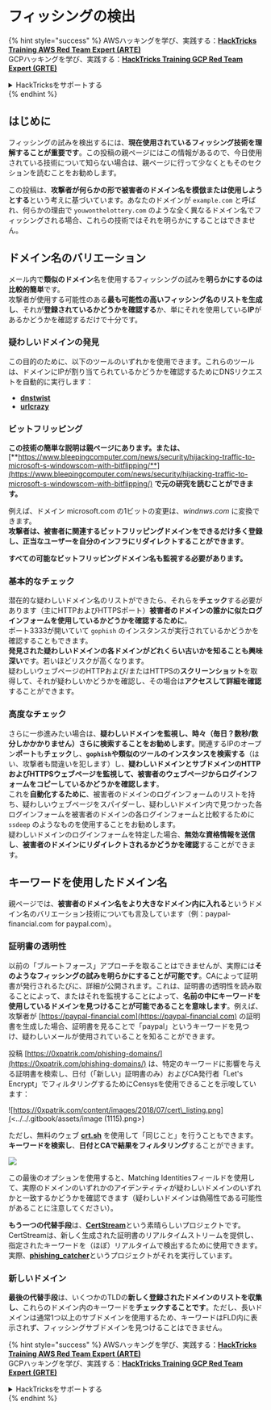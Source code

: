 # フィッシングの検出

{% hint style="success" %}
AWSハッキングを学び、実践する：<img src="/.gitbook/assets/arte.png" alt="" data-size="line">[**HackTricks Training AWS Red Team Expert (ARTE)**](https://training.hacktricks.xyz/courses/arte)<img src="/.gitbook/assets/arte.png" alt="" data-size="line">\
GCPハッキングを学び、実践する：<img src="/.gitbook/assets/grte.png" alt="" data-size="line">[**HackTricks Training GCP Red Team Expert (GRTE)**<img src="/.gitbook/assets/grte.png" alt="" data-size="line">](https://training.hacktricks.xyz/courses/grte)

<details>

<summary>HackTricksをサポートする</summary>

* [**サブスクリプションプラン**](https://github.com/sponsors/carlospolop)を確認してください！
* **💬 [**Discordグループ**](https://discord.gg/hRep4RUj7f)または[**Telegramグループ**](https://t.me/peass)に参加するか、**Twitter** 🐦 [**@hacktricks\_live**](https://twitter.com/hacktricks\_live)**をフォローしてください。**
* **ハッキングのトリックを共有するには、[**HackTricks**](https://github.com/carlospolop/hacktricks)と[**HackTricks Cloud**](https://github.com/carlospolop/hacktricks-cloud)のGitHubリポジトリにPRを送信してください。**

</details>
{% endhint %}

## はじめに

フィッシングの試みを検出するには、**現在使用されているフィッシング技術を理解することが重要です**。この投稿の親ページにはこの情報があるので、今日使用されている技術について知らない場合は、親ページに行って少なくともそのセクションを読むことをお勧めします。

この投稿は、**攻撃者が何らかの形で被害者のドメイン名を模倣または使用しようとする**という考えに基づいています。あなたのドメインが `example.com` と呼ばれ、何らかの理由で `youwonthelottery.com` のような全く異なるドメイン名でフィッシングされる場合、これらの技術ではそれを明らかにすることはできません。

## ドメイン名のバリエーション

メール内で**類似のドメイン**名を使用するフィッシングの試みを**明らかにするのは比較的簡単**です。\
攻撃者が使用する可能性のある**最も可能性の高いフィッシング名のリストを生成し**、それが**登録されているかどうかを確認する**か、単にそれを使用している**IP**があるかどうかを確認するだけで十分です。

### 疑わしいドメインの発見

この目的のために、以下のツールのいずれかを使用できます。これらのツールは、ドメインにIPが割り当てられているかどうかを確認するためにDNSリクエストを自動的に実行します：

* [**dnstwist**](https://github.com/elceef/dnstwist)
* [**urlcrazy**](https://github.com/urbanadventurer/urlcrazy)

### ビットフリッピング

**この技術の簡単な説明は親ページにあります。または、** [**https://www.bleepingcomputer.com/news/security/hijacking-traffic-to-microsoft-s-windowscom-with-bitflipping/**](https://www.bleepingcomputer.com/news/security/hijacking-traffic-to-microsoft-s-windowscom-with-bitflipping/) **で元の研究を読むことができます。**

例えば、ドメイン microsoft.com の1ビットの変更は、_windnws.com_ に変換できます。\
**攻撃者は、被害者に関連するビットフリッピングドメインをできるだけ多く登録し、正当なユーザーを自分のインフラにリダイレクトすることができます**。

**すべての可能なビットフリッピングドメイン名も監視する必要があります。**

### 基本的なチェック

潜在的な疑わしいドメイン名のリストができたら、それらを**チェック**する必要があります（主にHTTPおよびHTTPSポート）**被害者のドメインの誰かに似たログインフォームを使用しているかどうかを確認するために**。\
ポート3333が開いていて `gophish` のインスタンスが実行されているかどうかを確認することもできます。\
**発見された疑わしいドメインの各ドメインがどれくらい古いかを知ることも興味深い**です。若いほどリスクが高くなります。\
疑わしいウェブページのHTTPおよび/またはHTTPSの**スクリーンショット**を取得して、それが疑わしいかどうかを確認し、その場合は**アクセスして詳細を確認**することができます。

### 高度なチェック

さらに一歩進みたい場合は、**疑わしいドメインを監視し、時々（毎日？数秒/数分しかかかりません）さらに検索することをお勧めします**。関連するIPのオープン**ポート**も**チェック**し、**`gophish`や類似のツールのインスタンスを検索する**（はい、攻撃者も間違いを犯します）し、**疑わしいドメインとサブドメインのHTTPおよびHTTPSウェブページを監視して、被害者のウェブページからログインフォームをコピーしているかどうかを確認します**。\
これを**自動化するために**、被害者のドメインのログインフォームのリストを持ち、疑わしいウェブページをスパイダーし、疑わしいドメイン内で見つかった各ログインフォームを被害者のドメインの各ログインフォームと比較するために `ssdeep` のようなものを使用することをお勧めします。\
疑わしいドメインのログインフォームを特定した場合、**無効な資格情報を送信し**、**被害者のドメインにリダイレクトされるかどうかを確認**することができます。

## キーワードを使用したドメイン名

親ページでは、**被害者のドメイン名をより大きなドメイン内に入れる**というドメイン名のバリエーション技術についても言及しています（例：paypal-financial.com for paypal.com）。

### 証明書の透明性

以前の「ブルートフォース」アプローチを取ることはできませんが、実際には**そのようなフィッシングの試みを明らかにすることが可能です**。CAによって証明書が発行されるたびに、詳細が公開されます。これは、証明書の透明性を読み取ることによって、またはそれを監視することによって、**名前の中にキーワードを使用しているドメインを見つけることが可能であることを意味します**。例えば、攻撃者が [https://paypal-financial.com](https://paypal-financial.com) の証明書を生成した場合、証明書を見ることで「paypal」というキーワードを見つけ、疑わしいメールが使用されていることを知ることができます。

投稿 [https://0xpatrik.com/phishing-domains/](https://0xpatrik.com/phishing-domains/) は、特定のキーワードに影響を与える証明書を検索し、日付（「新しい」証明書のみ）およびCA発行者「Let's Encrypt」でフィルタリングするためにCensysを使用できることを示唆しています：

![https://0xpatrik.com/content/images/2018/07/cert\_listing.png](<../../.gitbook/assets/image (1115).png>)

ただし、無料のウェブ [**crt.sh**](https://crt.sh) を使用して「同じこと」を行うこともできます。**キーワードを検索し**、**日付とCAで結果をフィルタリング**することができます。

![](<../../.gitbook/assets/image (519).png>)

この最後のオプションを使用すると、Matching Identitiesフィールドを使用して、実際のドメインのいずれかのアイデンティティが疑わしいドメインのいずれかと一致するかどうかを確認できます（疑わしいドメインは偽陽性である可能性があることに注意してください）。

**もう一つの代替手段**は、[**CertStream**](https://medium.com/cali-dog-security/introducing-certstream-3fc13bb98067)という素晴らしいプロジェクトです。CertStreamは、新しく生成された証明書のリアルタイムストリームを提供し、指定されたキーワードを（ほぼ）リアルタイムで検出するために使用できます。実際、[**phishing\_catcher**](https://github.com/x0rz/phishing\_catcher)というプロジェクトがそれを実行しています。

### **新しいドメイン**

**最後の代替手段**は、いくつかのTLDの**新しく登録されたドメインのリストを収集し**、これらのドメイン内のキーワードを**チェックすることです**。ただし、長いドメインは通常1つ以上のサブドメインを使用するため、キーワードはFLD内に表示されず、フィッシングサブドメインを見つけることはできません。

{% hint style="success" %}
AWSハッキングを学び、実践する：<img src="/.gitbook/assets/arte.png" alt="" data-size="line">[**HackTricks Training AWS Red Team Expert (ARTE)**](https://training.hacktricks.xyz/courses/arte)<img src="/.gitbook/assets/arte.png" alt="" data-size="line">\
GCPハッキングを学び、実践する：<img src="/.gitbook/assets/grte.png" alt="" data-size="line">[**HackTricks Training GCP Red Team Expert (GRTE)**<img src="/.gitbook/assets/grte.png" alt="" data-size="line">](https://training.hacktricks.xyz/courses/grte)

<details>

<summary>HackTricksをサポートする</summary>

* [**サブスクリプションプラン**](https://github.com/sponsors/carlospolop)を確認してください！
* **💬 [**Discordグループ**](https://discord.gg/hRep4RUj7f)または[**Telegramグループ**](https://t.me/peass)に参加するか、**Twitter** 🐦 [**@hacktricks\_live**](https://twitter.com/hacktricks\_live)**をフォローしてください。**
* **ハッキングのトリックを共有するには、[**HackTricks**](https://github.com/carlospolop/hacktricks)と[**HackTricks Cloud**](https://github.com/carlospolop/hacktricks-cloud)のGitHubリポジトリにPRを送信してください。**

</details>
{% endhint %}
